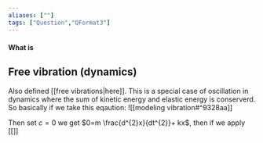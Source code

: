```yaml
---
aliases: [""]
tags: ["Question","QFormat3"]
---
```


#### What is
## Free vibration (dynamics)
Also defined [[free vibrations|here]]. This is a special case of oscillation in dynamics where the sum of kinetic energy and elastic energy is conserverd. So basically if we take this eqaution:
![[modeling vibration#^9328aa]]

Then set $c=0$ we get $0=m \frac{d^{2}x}{dt^{2}}+ kx$, then if we apply [[]]
